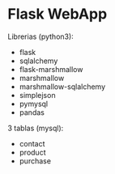 # Flask WebApp
Librerias (python3):
  - flask
  - sqlalchemy
  - flask-marshmallow
  - marshmallow
  - marshmallow-sqlalchemy
  - simplejson
  - pymysql
  - pandas
  
3 tablas (mysql):
  - contact
  - product
  - purchase
